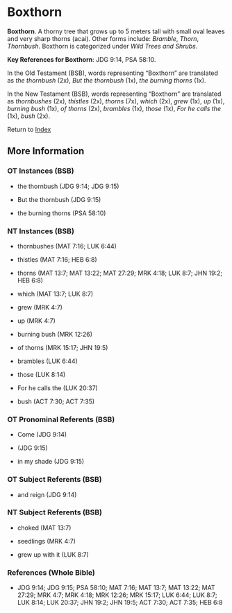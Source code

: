 # Boxthorn
**Boxthorn**. 
A thorny tree that grows up to 5 meters tall with small oval leaves and very sharp thorns (acai). 
Other forms include: 
*Bramble*, *Thorn*, *Thornbush*. 
Boxthorn is categorized under _Wild Trees and Shrubs_. 


**Key References for Boxthorn**: 
JDG 9:14, PSA 58:10. 


In the Old Testament (BSB), words representing “Boxthorn” are translated as 
*the thornbush* (2x), *But the thornbush* (1x), *the burning thorns* (1x). 


In the New Testament (BSB), words representing “Boxthorn” are translated as 
*thornbushes* (2x), *thistles* (2x), *thorns* (7x), *which* (2x), *grew* (1x), *up* (1x), *burning bush* (1x), *of thorns* (2x), *brambles* (1x), *those* (1x), *For he calls the* (1x), *bush* (2x). 


Return to [Index](00-Index.md)

## More Information

### OT Instances (BSB)

* the thornbush (JDG 9:14; JDG 9:15)

* But the thornbush (JDG 9:15)

* the burning thorns (PSA 58:10)



### NT Instances (BSB)

* thornbushes (MAT 7:16; LUK 6:44)

* thistles (MAT 7:16; HEB 6:8)

* thorns (MAT 13:7; MAT 13:22; MAT 27:29; MRK 4:18; LUK 8:7; JHN 19:2; HEB 6:8)

* which (MAT 13:7; LUK 8:7)

* grew (MRK 4:7)

* up (MRK 4:7)

* burning bush (MRK 12:26)

* of thorns (MRK 15:17; JHN 19:5)

* brambles (LUK 6:44)

* those (LUK 8:14)

* For he calls the (LUK 20:37)

* bush (ACT 7:30; ACT 7:35)



### OT Pronominal Referents (BSB)

* Come (JDG 9:14)

*  (JDG 9:15)

* in my shade (JDG 9:15)



### OT Subject Referents (BSB)

* and reign (JDG 9:14)



### NT Subject Referents (BSB)

* choked (MAT 13:7)

* seedlings (MRK 4:7)

* grew up with it (LUK 8:7)



### References (Whole Bible)

* JDG 9:14; JDG 9:15; PSA 58:10; MAT 7:16; MAT 13:7; MAT 13:22; MAT 27:29; MRK 4:7; MRK 4:18; MRK 12:26; MRK 15:17; LUK 6:44; LUK 8:7; LUK 8:14; LUK 20:37; JHN 19:2; JHN 19:5; ACT 7:30; ACT 7:35; HEB 6:8



